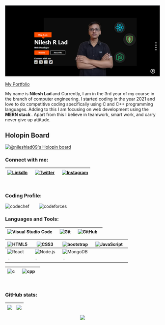 [<img src="Portfolio.png">](https://nileshlad09.github.io/Portfolio/)
<br/>

[My Portfolio ](https://nileshlad09.github.io/Portfolio/)

My name is <b> Nilesh Lad </b> and Currently, I am in the 3rd year of my course in the branch of computer engineering. I started coding in the year 2021 and love to do competitive coding specifically using C and C++ programming languages. Adding to this I am focusing on web development using the <b> MERN stack </b>. Apart from this I believe in teamwork, smart work, and carry never give up attitude. 


## Holopin Board
[![@nileshlad09's Holopin board](https://holopin.io/api/user/board?user=nileshlad09)](https://holopin.io/@nileshlad09) 


### Connect with me:
| [<img align="center" alt="LinkdIn" width="22px" src="https://cdn.jsdelivr.net/gh/devicons/devicon/icons/linkedin/linkedin-original.svg"  style="padding-right:10px;"/>](https://www.linkedin.com/in/nilesh-lad-476216216/) | [<img align="center" alt="Twitter" width="22px" src="https://cdn.jsdelivr.net/gh/devicons/devicon/icons/twitter/twitter-original.svg"  style="padding-right:10px;"/>](https://twitter.com/Nileshlad09) | [<img align="center" alt="Instagram" width="22px" src="https://cdn.jsdelivr.net/npm/simple-icons@v3/icons/instagram.svg"/>](https://www.instagram.com/nileshlad09/) |
| - | - | - |

<br>

### Coding Profile:
[<img align="left" alt="codechef" width="100px" src="https://img.shields.io/badge/CodeChef-%23964B00.svg?style=for-the-badge&logo=CodeChef&logoColor=white"  style="padding-right:10px;"/>](https://www.codechef.com/users/nilesh_lad09)
[<img align="left" alt="codeforces" width="100px" src="https://img.shields.io/badge/Codeforces-445f9d?style=for-the-badge&logo=Codeforces&logoColor=white"/>](https://codeforces.com/profile/nileshlad871) 
<br/>



### Languages and Tools:

| <img align="center" alt="Visual Studio Code" width="26px" src="https://cdn.jsdelivr.net/gh/devicons/devicon/icons/vscode/vscode-original.svg" style="padding-right:10px;" /> | <img align="center" alt="Git" width="26px" src="https://cdn.jsdelivr.net/gh/devicons/devicon/icons/git/git-original.svg" style="padding-right:10px" /> | <img align="center" alt="GitHub" width="26px" src="https://cdn.jsdelivr.net/gh/devicons/devicon/icons/github/github-original.svg" style="padding-right:10px" /> | 
| - | - | - |

|<img align="center" alt="HTML5" width="26px" src="https://cdn.jsdelivr.net/gh/devicons/devicon/icons/html5/html5-original.svg" style="padding-right:10px;" /> | <img align="center" alt="CSS3" width="26px" src="https://cdn.jsdelivr.net/gh/devicons/devicon/icons/css3/css3-original.svg" style="padding-right:10px;" /> | <img align="center" alt="bootstrap" width="26px" src="https://cdn.jsdelivr.net/gh/devicons/devicon/icons/bootstrap/bootstrap-original.svg" style="padding-right:10px;" /> | <img align="center" alt="JavaScript" width="26px" src="https://cdn.jsdelivr.net/gh/devicons/devicon/icons/javascript/javascript-original.svg" style="padding-right:10px;" /> |
| - | - | - | - |
|<img align="center" alt="React" width="26px" src="https://cdn.jsdelivr.net/gh/devicons/devicon/icons/react/react-original.svg" style="padding-right:10px;" /> | <img align="center" alt="Node.js" width="26px" src="https://cdn.jsdelivr.net/gh/devicons/devicon/icons/nodejs/nodejs-original.svg" style="padding-right:10px;" /> | <img align="center" alt="MongoDB" width="26px" src="https://cdn.jsdelivr.net/gh/devicons/devicon/icons/mongodb/mongodb-original.svg" style="padding-right:10px;" /> | 
| - | - | - |

|<img align="center" alt="c" width="26px" src="https://cdn.jsdelivr.net/gh/devicons/devicon/icons/c/c-original.svg" style="padding-right:10px;" /> |<img align="center" alt="cpp" width="26px" src="https://cdn.jsdelivr.net/gh/devicons/devicon/icons/cplusplus/cplusplus-original.svg" style="padding-right:10px;" /> |
| - | - |
<br />


### GitHub stats:
|<img align="center" src="https://github-readme-stats.vercel.app/api?username=nileshlad09&show_icons=true&include_all_commits=true&theme=vision-friendly-dark"/>|<img align="center" src="https://github-readme-stats.vercel.app/api/top-langs/?username=nileshlad09&layout=compact&theme=vision-friendly-dark" />|
| ------------- | ------------- |
<p align="center">
<img  src="https://github-readme-streak-stats.herokuapp.com/?user=nileshlad09&theme=highcontrast"/>
</p>


